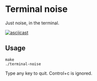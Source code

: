 # Terminal noise

Just noise, in the terminal.

[![asciicast](https://asciinema.org/a/qQLVw79pJlVsX5rWqNdkk8eRq.svg)](https://asciinema.org/a/qQLVw79pJlVsX5rWqNdkk8eRq)

## Usage

```shell
make
./terminal-noise
```

Type any key to quit. Control+c is ignored.

